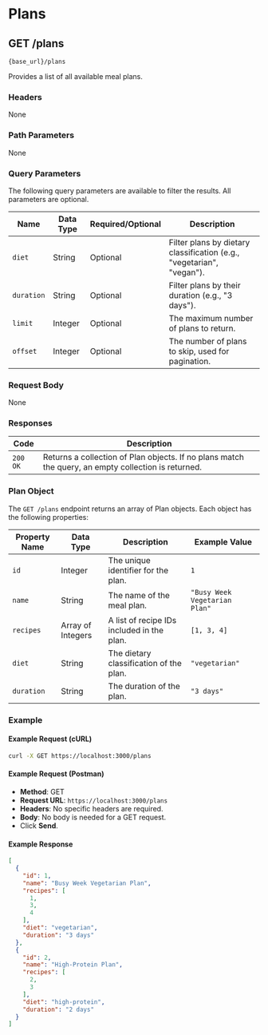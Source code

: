 # Plans

## GET /plans

`{base_url}/plans`

Provides a list of all available meal plans.

### Headers

None

### Path Parameters

None

### Query Parameters

The following query parameters are available to filter the results. All parameters are optional.

| Name | Data Type | Required/Optional | Description |
| --- | --- | --- | --- |
| `diet` | String | Optional | Filter plans by dietary classification (e.g., "vegetarian", "vegan"). |
| `duration`| String | Optional | Filter plans by their duration (e.g., "3 days"). |
| `limit` | Integer | Optional | The maximum number of plans to return. |
| `offset` | Integer | Optional | The number of plans to skip, used for pagination. |

### Request Body

None

### Responses

| Code | Description |
| --- | --- |
| `200 OK` | Returns a collection of Plan objects. If no plans match the query, an empty collection is returned. |

### Plan Object

The `GET /plans` endpoint returns an array of Plan objects. Each object has the following properties:

| Property Name | Data Type | Description | Example Value |
| --- | --- | --- | --- |
| `id` | Integer | The unique identifier for the plan. | `1` |
| `name` | String | The name of the meal plan. | `"Busy Week Vegetarian Plan"` |
| `recipes`| Array of Integers | A list of recipe IDs included in the plan. | `[1, 3, 4]` |
| `diet` | String | The dietary classification of the plan. | `"vegetarian"` |
| `duration`| String | The duration of the plan. | `"3 days"` |

### Example

#### Example Request (cURL)

```sh
curl -X GET https://localhost:3000/plans
```

#### Example Request (Postman)

* **Method**: GET
* **Request URL**: `https://localhost:3000/plans`
* **Headers**: No specific headers are required.
* **Body**: No body is needed for a GET request.
* Click **Send**.

#### Example Response

```json
[
  {
    "id": 1,
    "name": "Busy Week Vegetarian Plan",
    "recipes": [
      1,
      3,
      4
    ],
    "diet": "vegetarian",
    "duration": "3 days"
  },
  {
    "id": 2,
    "name": "High-Protein Plan",
    "recipes": [
      2,
      3
    ],
    "diet": "high-protein",
    "duration": "2 days"
  }
]
```
